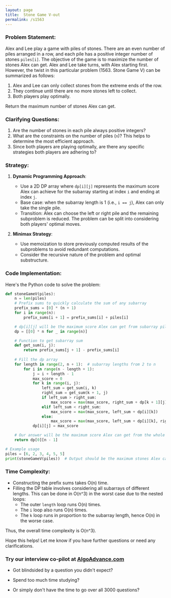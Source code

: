 ```yaml
---
layout: page
title:  Stone Game V-out
permalink: /s1563
---
```


### Problem Statement:
Alex and Lee play a game with piles of stones. There are an even number of piles arranged in a row, and each pile has a positive integer number of stones `piles[i]`. The objective of the game is to maximize the number of stones Alex can get. Alex and Lee take turns, with Alex starting first. However, the twist in this particular problem (1563. Stone Game V) can be summarized as follows:

1. Alex and Lee can only collect stones from the extreme ends of the row.
2. They continue until there are no more stones left to collect.
3. Both players play optimally.

Return the maximum number of stones Alex can get.

### Clarifying Questions:
1. Are the number of stones in each pile always positive integers?
2. What are the constraints on the number of piles (`n`)? This helps to determine the most efficient approach.
3. Since both players are playing optimally, are there any specific strategies both players are adhering to?

### Strategy:
1. **Dynamic Programming Approach**: 
   - Use a 2D DP array where `dp[i][j]` represents the maximum score Alex can achieve for the subarray starting at index `i` and ending at index `j`.
   - Base case: when the subarray length is 1 (i.e., `i == j`), Alex can only take the single pile.
   - Transition: Alex can choose the left or right pile and the remaining subproblem is reduced. The problem can be split into considering both players' optimal moves.
   
2. **Minimax Strategy**:
   - Use memoization to store previously computed results of the subproblems to avoid redundant computations.
   - Consider the recursive nature of the problem and optimal substructure.

### Code Implementation:

Here's the Python code to solve the problem:

```python
def stoneGameV(piles):
    n = len(piles)
    # Prefix sums to quickly calculate the sum of any subarray
    prefix_sums = [0] * (n + 1)
    for i in range(n):
        prefix_sums[i + 1] = prefix_sums[i] + piles[i]

    # dp[i][j] will be the maximum score Alex can get from subarray piles[i:j+1]
    dp = [[0] * n for _ in range(n)]

    # Function to get subarray sum
    def get_sum(i, j):
        return prefix_sums[j + 1] - prefix_sums[i]
    
    # Fill the dp array
    for length in range(2, n + 1):  # subarray lengths from 2 to n
        for i in range(n - length + 1):
            j = i + length - 1
            max_score = 0
            for k in range(i, j):
                left_sum = get_sum(i, k)
                right_sum = get_sum(k + 1, j)
                if left_sum > right_sum:
                    max_score = max(max_score, right_sum + dp[k + 1][j])
                elif left_sum < right_sum:
                    max_score = max(max_score, left_sum + dp[i][k])
                else:
                    max_score = max(max_score, left_sum + dp[i][k], right_sum + dp[k + 1][j])
            dp[i][j] = max_score

    # Our answer will be the maximum score Alex can get from the whole array
    return dp[0][n - 1]

# Example usage
piles = [6, 2, 3, 4, 5, 5]
print(stoneGameV(piles))  # Output should be the maximum stones Alex can collect
```

### Time Complexity:
- Constructing the prefix sums takes O(n) time.
- Filling the DP table involves considering all subarrays of different lengths. This can be done in O(n^3) in the worst case due to the nested loops:
  - The outer `length` loop runs O(n) times.
  - The `i` loop also runs O(n) times.
  - The `k` loop runs in proportion to the subarray length, hence O(n) in the worse case.
  
Thus, the overall time complexity is O(n^3).

Hope this helps! Let me know if you have further questions or need any clarifications.


### Try our interview co-pilot at [AlgoAdvance.com](https://algoAdvance.com)

- Got blindsided by a question you didn't expect?

- Spend too much time studying?

- Or simply don't have the time to go over all 3000 questions?

